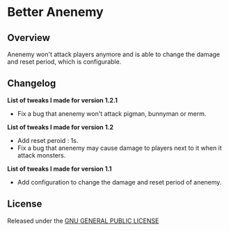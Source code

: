 # Better Anenemy

## Overview

Anenemy won't attack players anymore and is able to change the damage and reset period, which is configurable.

## Changelog

**List of tweaks I made for version 1.2.1**

- Fix a bug that anenemy won't attack pigman, bunnyman or merm.

**List of tweaks I made for version 1.2**

- Add reset peroid : 1s.
- Fix a bug that anenemy may cause damage to players next to it when it attack monsters.

**List of tweaks I made for version 1.1**

- Add configuration to change the damage and reset period of anenemy.

## License

Released under the [GNU GENERAL PUBLIC LICENSE](https://www.gnu.org/licenses/gpl-3.0.en.html)